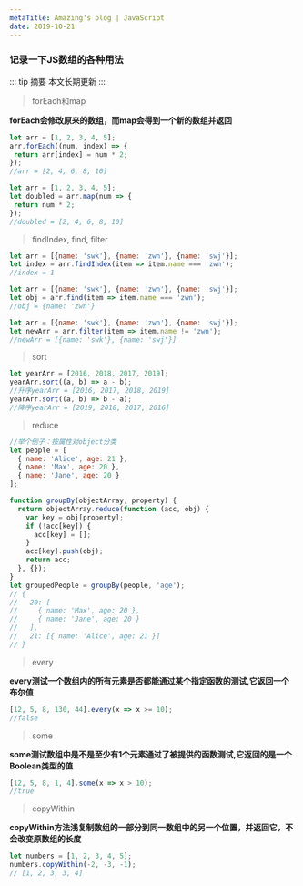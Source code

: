 ```yaml
---
metaTitle: Amazing's blog | JavaScript
date: 2019-10-21
---
```


### 记录一下JS数组的各种用法
::: tip 摘要
本文长期更新
:::

> forEach和map

**forEach会修改原来的数组，而map会得到一个新的数组并返回**
```javascript
let arr = [1, 2, 3, 4, 5];
arr.forEach((num, index) => {
 return arr[index] = num * 2;
});
//arr = [2, 4, 6, 8, 10]
```
```javascript
let arr = [1, 2, 3, 4, 5];
let doubled = arr.map(num => {
 return num * 2;
});
//doubled = [2, 4, 6, 8, 10]
```

> findIndex, find, filter
```javascript
let arr = [{name: 'swk'}, {name: 'zwn'}, {name: 'swj'}];
let index = arr.findIndex(item => item.name === 'zwn');
//index = 1
```
``` javascript
let arr = [{name: 'swk'}, {name: 'zwn'}, {name: 'swj'}];
let obj = arr.find(item => item.name === 'zwn');
//obj = {name: 'zwn'}
```
``` javascript
let arr = [{name: 'swk'}, {name: 'zwn'}, {name: 'swj'}];
let newArr = arr.filter(item => item.name != 'zwn');
//newArr = [{name: 'swk'}, {name: 'swj'}]
```
> sort
```javascript
let yearArr = [2016, 2018, 2017, 2019];
yearArr.sort((a, b) => a - b);
//升序yearArr = [2016, 2017, 2018, 2019]
yearArr.sort((a, b) => b - a);
//降序yearArr = [2019, 2018, 2017, 2016]
```
> reduce
```javascript
//举个例子：按属性对object分类
let people = [
  { name: 'Alice', age: 21 },
  { name: 'Max', age: 20 },
  { name: 'Jane', age: 20 }
];

function groupBy(objectArray, property) {
  return objectArray.reduce(function (acc, obj) {
    var key = obj[property];
    if (!acc[key]) {
      acc[key] = [];
    }
    acc[key].push(obj);
    return acc;
  }, {});
}
let groupedPeople = groupBy(people, 'age');
// { 
//   20: [
//     { name: 'Max', age: 20 }, 
//     { name: 'Jane', age: 20 }
//   ], 
//   21: [{ name: 'Alice', age: 21 }] 
// }
```

> every

**every测试一个数组内的所有元素是否都能通过某个指定函数的测试,它返回一个布尔值**
```javascript
[12, 5, 8, 130, 44].every(x => x >= 10); 
//false
```
> some

**some测试数组中是不是至少有1个元素通过了被提供的函数测试,它返回的是一个Boolean类型的值**
```javascript
[12, 5, 8, 1, 4].some(x => x > 10);
//true
```
> copyWithin

**copyWithin方法浅复制数组的一部分到同一数组中的另一个位置，并返回它，不会改变原数组的长度**
```javascript
let numbers = [1, 2, 3, 4, 5];
numbers.copyWithin(-2, -3, -1);
// [1, 2, 3, 3, 4]
```
